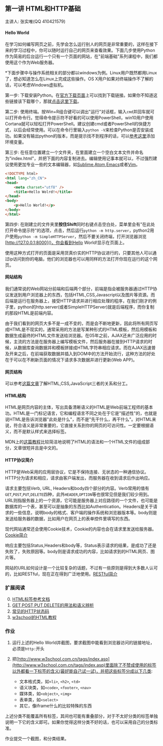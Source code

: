 ## 第一讲 HTML和HTTP基础

主讲人: 张实唯(QQ 410421579)

#### Hello World

在学习如何编写网页之前，先学会怎么运行别人的网页是非常重要的，这样在接下来的学习过程中，你可以随时运行自己的网页来查看效果。下面几步使用Python作为简易的后台运行一个只有一个页面的网站，在"前端基础"系列课程中，我们都使用这个作为Web服务器。

*下面步骤中与操作系统相关的部分都以windows为例。Linux用户既然都用Linux了，想必知道怎么在Linux上完成这些操作。OS X用户如果对终端操作不了解的话，可以考虑Windows虚拟机。

第一步: 下载安装Python。在[官方下载页面](https://www.python.org/downloads/windows/)上可以找到下载链接。如果你不知道这些链接该下载哪个，那就[点击这里下载](https://www.python.org/ftp/python/3.4.4/python-3.4.4.amd64.msi)。

第二步: 使用终端。按Win+R组合键可以调出"运行"对话框，输入`cmd`并回车就可以打开命令行。觉得命令提示符不好看的可以使用PowerShell，win10用户使用Cortana就可以轻松打开PowerShell。建议创建cmd或者PowerShell的快捷方式，以后会经常使用。可以在命令行里输入`python -V`来检查Python是否安装成功。如果没有输出python的版本，而是提示找不到程序的话，可以[参考这里](http://jingyan.baidu.com/article/48206aeafdcf2a216ad6b316.html)添加环境变量。

第三步: 在任意位置建立一个文件夹，在里面建立一个空白文本文件并命名为"index.html"，并把下面的内容复制进去。编辑使用记事本就可以，不过强烈建议使用更加专业一些的文本编辑器，如[Sublime](http://www.sublimetext.com),[Atom](https://atom.io),[Emacs](http://www.gnu.org/software/emacs/emacs.html)或者[Vim](http://www.vim.org)。

```HTML
<!DOCTYPE html>
<html lang="zh_CN">
<head>
    <meta charset="utf8" />
    <title>Hello Wolrd!</title>
</head>
<body>
    <p>Hello World!</p>
</body>
</html>
```

第四步: 在刚建立的文件夹里**按住Shift**同时右键点击空白处，菜单里会有"在此处打开命令提示符"的选项，点击，然后运行`python -m http.server`，python2用户使用`python -m SimpleHTTPServer`，然后不要关闭终端，打开浏览器浏览[http://127.0.0.1:8000]()，你会看到Hello World!显示在页面上。

使用这种方式打开的页面是采用货真价实的HTTP协议进行的，只要其他人可以通过ip访问到你的电脑，他们的浏览器也可以用同样的方法打开你现在运行的这个网页。

#### 网站结构

我们通常说的Web网站分前端和后端两个部分，前端是指会被服务器通过HTTP协议发送到用户浏览器上的东西，包括HTML,CSS,Javascript以及图片等资源。而后端是运行在服务器上，接受HTTP请求并进行相应处理的程序，在我们刚才的例子里，python的http.server(或者SimpleHTTPServer)就是后端程序，而你复制的那段HTML是前端内容。

由于我们看到的网页大多不是一成不变的，而是会不断地更新，因此将所有网页写成HTML是不现实的，通常采用的方法是写某种形式的HTML模板，然后用模板和数据生成最终的HTML文件发送给浏览器。在05年之前，AJAX还未广泛应用的时候，主流的方法是在服务器上编写模板文件，然后服务器在接到HTTP请求的时候，从数据库查询数据并和模板拼接成HTML字符串相应请求。而在AJAX迅速普及开来之后，在前端获取数据并插入到DOM中的方法开始流行，这种方法的好处在于可以在不刷新页面的情况下请求多次数据并进行更新(Web APP)。

#### 网页结构 

可以参考[这篇文章](http://ued.taobao.org/blog/2008/10/understanding-progressiveen-hancement-chs-translation/)了解HTML,CSS,JavaScript三者的关系和分工。

#### HTML结构

HTML是网页内容的主体，写出具备清晰语义的HTML是Web前端工程师的基本功。HTML是一门标记语言，它和编程语言不同之处在于它是"描述性"的，也就是说HTML是告诉浏览器"此处是什么"，而不是"先干什么，再干什么"。对HTML来说，符合语义是非常重要的，它直接关系到你的网页的可访问性。一定要根据语义，而不是默认样式来选择标签。

MDN上的[这篇教程](https://developer.mozilla.org/zh-CN/docs/Web/Guide/HTML/Introduction)比较简洁地说明了HTML的语法和一个HTML文件的组成部分，文章很短并且是中文的。

#### HTTP协议简介

HTTP是Web采用的应用层协议，它是不保持连接、无状态的一种通信协议。HTTP分为请求和相应，请求由客户端发出，而服务器在收到请求后作出响应。

请求主要包括Verb, URL, Headers和body四个部分的内容。Verb常用的值有`GET`,`POST`,`PUT`,`DELETE`四种，此外`HEADER`,`OPTION`等也很常见但是我们较少用到。URL则指服务器上的一个资源，它可能是服务器上对应路径的一个文件，也可能是数据库的一个表，甚至可以是抽象的东西比如Authentication。Headers是关于请求的一些信息，说明body的格式、客户端的操作系统和浏览器版本等。body则是发送给服务器的数据，比如用户在网页上的表单控件里填写的东西。

现代网站通常还会使用Cookie技术，Cookie的内容也会在请求里发送给服务器。[Cookie简介](https://zh.wikipedia.org/wiki/Cookie)

响应主要包括Status,Headers和body等，Status表示请求的结果，是成功了还是失败了，失败原因等。body则是请求成功的内容，比如请求到的HTML网页、图片等。

网站的URL如何设计是一个比较复杂的话题，不过有一些原则是得到大多数人认可的，比如RESTful，现在正在得到广泛地使用。[RESTful简介](http://www.ruanyifeng.com/blog/2011/09/restful)

### 扩展阅读

0. [HTML标签参考文档](https://developer.mozilla.org/zh-CN/docs/Web/HTML/Element)
1. [GET,POST,PUT,DELETE的用法和语义辨析](http://www.restapitutorial.com/lessons/httpmethods.html)
2. [常见的HTTP状态码](http://www.restapitutorial.com/httpstatuscodes.html)
3. [w3school的HTML教程](http://www.w3school.com.cn/html/html_getstarted.asp)

### 作业

1. 运行上述的Hello World并截图，要求截图中能看到浏览器访问的链接地址，必须是`http:`开头

2. 把[http://www.w3school.com.cn/tags/index.asp](http://www.w3school.com.cn/tags/index.asp)里面除了不赞成使用的标签以外都看一下标签的含义(最好能自己试一试)，并把这些标签分成以下几类:
    - 文本格式类，如`<li>`, `<h2>`, `<td>`
    - 语义块类，如`<code>`, `<footer>`, `<nav>`
    - 媒体类，如`<object>`, `<img>`
    - 表单类，如`<select>`
    - 其它，像iframe什么的比较特殊的东西

上述分类不能覆盖所有标签，其间也可能有重叠部分，对于不太好分类的标签单独说明一下它的含义即可。如果你觉得这样分类不好的话，也可以采用自己的分类标准。

作业提交一个截图，和分类结果。
